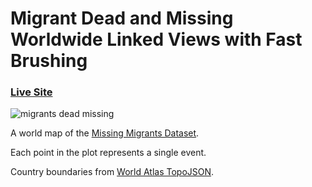 # Migrant Dead and Missing Worldwide Linked Views with Fast Brushing

### [Live Site](https://vizhub.com/gonzalomontanes/474b2e5c476c433cbdd70bb85959dceb)

![migrants dead missing](https://user-images.githubusercontent.com/92688327/144753208-996a36e4-2aad-45a9-9f18-a001ddedad44.PNG)

A world map of the [Missing Migrants Dataset](https://gist.github.com/curran/a9656d711a8ad31d812b8f9963ac441c).

Each point in the plot represents a single event.

Country boundaries from [World Atlas TopoJSON](https://github.com/topojson/world-atlas).
